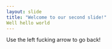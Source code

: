 ```yaml
---
layout: slide
title: "Welcome to our second slide!"
Well hello world
---
```

Use the left fucking arrow to go back!
